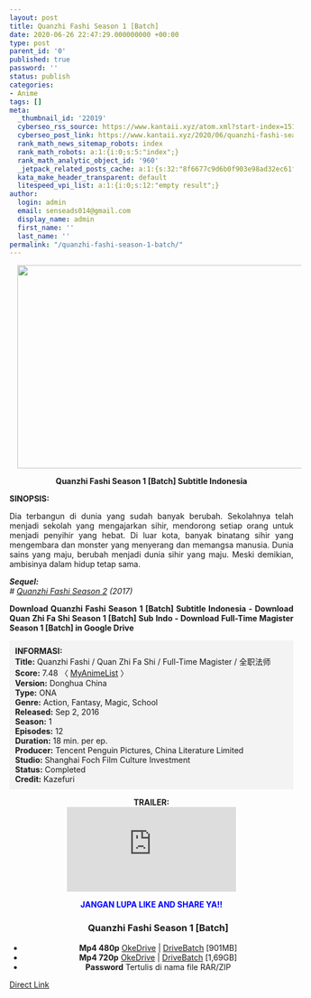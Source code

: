 ```yaml
---
layout: post
title: Quanzhi Fashi Season 1 [Batch]
date: 2020-06-26 22:47:29.000000000 +00:00
type: post
parent_id: '0'
published: true
password: ''
status: publish
categories:
- Anime
tags: []
meta:
  _thumbnail_id: '22019'
  cyberseo_rss_source: https://www.kantaii.xyz/atom.xml?start-index=151&max-results=150
  cyberseo_post_link: https://www.kantaii.xyz/2020/06/quanzhi-fashi-season-1-batch.html
  rank_math_news_sitemap_robots: index
  rank_math_robots: a:1:{i:0;s:5:"index";}
  rank_math_analytic_object_id: '960'
  _jetpack_related_posts_cache: a:1:{s:32:"8f6677c9d6b0f903e98ad32ec61f8deb";a:2:{s:7:"expires";i:1658585406;s:7:"payload";a:3:{i:0;a:1:{s:2:"id";i:27526;}i:1;a:1:{s:2:"id";i:27540;}i:2;a:1:{s:2:"id";i:27538;}}}}
  kata_make_header_transparent: default
  litespeed_vpi_list: a:1:{i:0;s:12:"empty result";}
author:
  login: admin
  email: senseads014@gmail.com
  display_name: admin
  first_name: ''
  last_name: ''
permalink: "/quanzhi-fashi-season-1-batch/"
---
```

<div class="separator" style="clear: both; text-align: center;"><a href="https://1.bp.blogspot.com/--IT9QpqndMc/XvZ3uDEme9I/AAAAAAAAC0M/15PR9h1Ea5IQSe2RWHd8kaLmIzQNnGmZQCLcBGAsYHQ/s1600/Quanzhi%2BFashi%2BS1%2Ba.jpg" imageanchor="1" style="margin-left: 1em; margin-right: 1em;"><img border="0" data-original-height="720" data-original-width="1280" height="360" src="{{ site.baseurl }}/assets/2020/06/Quanzhi%2BFashi%2BS1%2Ba.jpg" width="640" /></a></div>
<p>
<div style="text-align: center;"><b>Quanzhi Fashi Season 1 [Batch] Subtitle Indonesia</b></div>
<p><b>SINOPSIS:</b>
<div style="text-align: justify;">Dia terbangun di dunia yang sudah banyak berubah. Sekolahnya telah menjadi sekolah yang mengajarkan sihir, mendorong setiap orang untuk menjadi penyihir yang hebat. Di luar kota, banyak binatang sihir yang mengembara dan monster yang menyerang dan memangsa manusia. Dunia sains yang maju, berubah menjadi dunia sihir yang maju. Meski demikian, ambisinya dalam hidup tetap sama.</p>
<p><b><i>Sequel:</i></b><br /><i># <a href="http://www.kantaii.web.id/2020/06/quanzhi-fashi-season-2-batch.html" target="_blank" rel="noopener">Quanzhi Fashi Season 2</a> (2017)</i></p>
<p><b>Download Quanzhi Fashi Season 1 [Batch] Subtitle Indonesia - Download Quan Zhi Fa Shi Season 1 [Batch] Sub Indo - Download Full-Time Magister Season 1 [Batch] in Google Drive</b></div>
<p><a name="more"></a>
<div style="background-color: #f3f3f3; padding: 10px; text-align: left;"><b>INFORMASI:</b><br /><b>Title:</b> Quanzhi Fashi / Quan Zhi Fa Shi / Full-Time Magister / 全职法师<br /><b>Score:</b> 7.48 〈 <a href="https://myanimelist.net/anime/34300/Quanzhi_Fashi?q=quanzhi" target="_blank" rel="noopener">MyAnimeList</a> 〉<br /><b>Version:</b> Donghua China<br /><b>Type:</b> ONA<br /><b>Genre:</b> Action, Fantasy, Magic, School<br /><b>Released:</b> Sep 2, 2016<br /><b>Season:</b> 1<br /><b>Episodes:</b> 12<br /><b>Duration:</b> 18 min. per ep.<br /><b>Producer:</b> Tencent Penguin Pictures, China Literature Limited<br /><b>Studio:</b> Shanghai Foch Film Culture Investment<br /><b>Status:</b> Completed<br /><b>Credit:</b> Kazefuri</div>
<p>
<div style="text-align: center;"><b>TRAILER:</b></div>
<div style="text-align: center;"></div>
<div style="text-align: center;">
<div class="videoyoutube">
<div class="video-responsive"><iframe allowfullscreen="1" class="embedded-video-large" frameborder="0" src="https://www.youtube.com/embed/KRof7dJcZUc?rel=0"></iframe></div>
</div>
<p>
<div style="text-align: center;"><b><span style="color: blue;">JANGAN LUPA LIKE AND SHARE YA!!</span></b></div>
<div class="dl">
<ul />
<h3 style="text-align: center;">Quanzhi Fashi Season 1 [Batch]</h3>
<li style="text-align: center;"><b>Mp4 480p</b> <a href="https://semawur.com/0U0PM" target="_blank" rel="noopener">OkeDrive</a> | <a href="https://apk.miuiku.com/4QtS7N" target="_blank" rel="noopener">DriveBatch</a> [901MB]</li>
<li style="text-align: center;"><b>Mp4 720p</b> <a href="https://semawur.com/3rH" target="_blank" rel="noopener">OkeDrive</a> | <a href="https://apk.miuiku.com/xgOjQLXe7b" target="_blank" rel="noopener">DriveBatch</a> [1,69GB]</li>
<li style="text-align: center;"><b>Password</b> Tertulis di nama file RAR/ZIP</li>
</div>
</div>
<link rel="stylesheet" href="https://cdnjs.cloudflare.com/ajax/libs/font-awesome/4.7.0/css/font-awesome.min.css" />
<div class="divbtn"> <a href="https://handymansurrender.com/fihup8buzv?key=94550f7ce39444073321dde3b8782f97" class="btn"><i class="fa fa-download"></i> Direct Link</a> </div>
